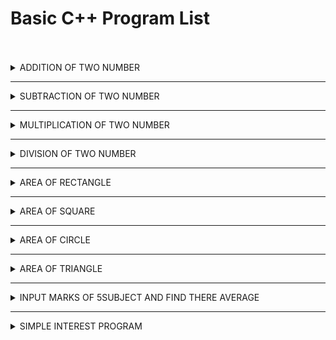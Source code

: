 # Basic C++ Program List
<br>
<br>
 <details><summary>ADDITION OF TWO NUMBER</summary>

    ```

    #include <iostream>
    using namespace std;
    int main()
        {
            int a,b,c;
            cout<<"Enter first number\n";
            cin>>a;
            cout<<"Enter second number\n";
            cin>>b;
            c=a+b;
            cout<<"Add="<<c;
        }

    ```

<img>


 </details>



 <hr>

 <details><summary>SUBTRACTION OF TWO NUMBER</summary>

    ```

    #include <iostream>
    using namespace std;
    int main()
        {
            int a,b,c;
            cout<<"Enter first number\n";
            cin>>a;
            cout<<"Enter second number\n";
            cin>>b;
            c=a-b;
            cout<<"Sub="<<c;
        }

    ```

<img>


 </details>



 <hr>

 <details><summary>MULTIPLICATION OF TWO NUMBER</summary>

    ```

    #include <iostream>
    using namespace std;
    int main()
        {
            int a,b,c;
            cout<<"Enter first number\n";
            cin>>a;
            cout<<"Enter second number\n";
            cin>>b;
            c=a*b;
            cout<<"Multiply="<<c;
        }

    ```

<img>


 </details>


 <hr>

 <details><summary>DIVISION OF TWO NUMBER</summary>

    ```

    #include <iostream>
    using namespace std;
    int main()
        {
            int a,b,c;
            cout<<"Enter first number\n";
            cin>>a;
            cout<<"Enter second number\n";
            cin>>b;
            c=a/b;
            cout<<"Div="<<c;
        }

    ```

<img>


 </details>




 <hr>

 <details><summary>AREA OF RECTANGLE</summary>

    ```

    #include <iostream>
    using namespace std;
    int main()
        {
            int area,h,w;
            cout<<"Enter height of rectangle\n";
            cin>>h;
            cout<<"Enter width of rectangle\n";
            cin>>w;
            area=h*w;
            cout<<"Area of rectangle="<<area;
        }

    ```

<img>


 </details>



 <hr>

 <details><summary>AREA OF SQUARE</summary>

    ```

    #include <iostream>
    using namespace std;
    int main()
        {
            int area,side;
            cout<<"Enter side of square\n";
            cin>>side;
            area=side*side;
            cout<<"Area of square="<<area;
        }

    ```

<img>


 </details>




 <hr>

 <details><summary>AREA OF CIRCLE</summary>

    ```

    #include <iostream>
    using namespace std;
    int main()
        {
            float area,r;
            cout<<"Enter radius of circle\n";
            cin>>r;
            area=3.14*r*r;
            cout<<"Area of circle="<<area;
        }

    ```

<img>


 </details>





 <hr>

 <details><summary>AREA OF TRIANGLE</summary>

    ```

    #include <iostream>
    using namespace std;
    int main()
        {
            float area,b,h;
            cout<<"Enter base\n";
            cin>>b;
            cout<<"Enter height\n";
            cin>>h;
            area=0.5*b*h;
            cout<<"Area of triangle="<<area;
        }

    ```

<img>


 </details>




 <hr>

 <details><summary>INPUT MARKS OF 5SUBJECT AND FIND THERE AVERAGE</summary>

 **Note** Let each subject be Physics=p, Chemistry=c, Math=m, Geography=g, English=e

    ```

    #include <iostream>
    using namespace std;
    int main()
        {
            float p,c,m,g,e,avg;
            cout<<"Enter marks in physics\n";
            cin>>p;
            cout<<"Enter marks in chemistry\n";
            cin>>c;
            cout<<"Enter marks in math\n";
            cin>>m;
            cout<<"Enter marks in geography\n";
            cin>>g;
            cout<<"Enter marks in english\n";
            cin>>e;
            avg=(p+c+m+g+e)/5;
            cout<<"Average of result="<<avg;
        }

    ```

<img>


 </details>



 <hr>

 <details><summary>SIMPLE INTEREST PROGRAM</summary>

    ```

    #include <iostream>
    using namespace std;
    int main()
        {
            float p,r,t,si;
            cout<<"Enter principle\n";
            cin>>p;
            cout<<"Enter rate of interest\n";
            cin>>r;
            cout<<"Enter time\n";
            cin>>t;
            si=(p*r*t)/100;
            cout<<"Simple Interest="<<si;
        }

    ```

<img>
 </details>
